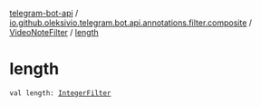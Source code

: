 [telegram-bot-api](../../index.md) / [io.github.oleksivio.telegram.bot.api.annotations.filter.composite](../index.md) / [VideoNoteFilter](index.md) / [length](./length.md)

# length

`val length: `[`IntegerFilter`](../../io.github.oleksivio.telegram.bot.api.annotations.filter.primitive/-integer-filter/index.md)